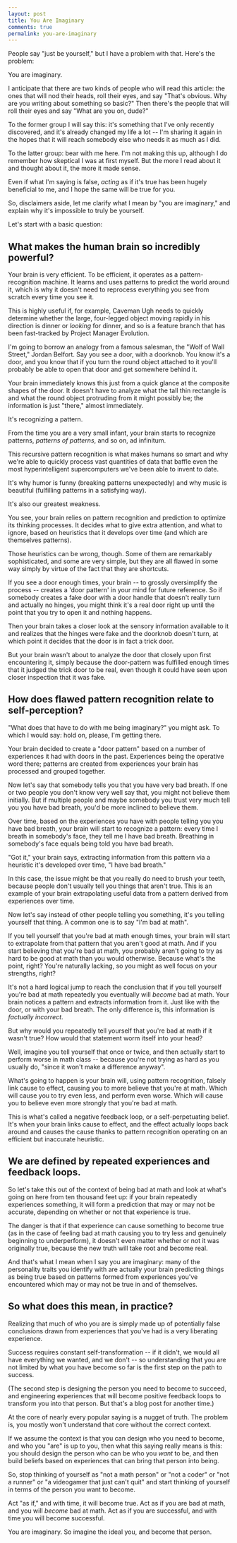 ```yaml
---
layout: post
title: You Are Imaginary
comments: true
permalink: you-are-imaginary
---
```


People say "just be yourself," but I have a problem with that. Here's the problem:

You are imaginary.

I anticipate that there are two kinds of people who will read this article: the ones that will nod their heads, roll their eyes, and say "That's obvious. Why are you writing about something so basic?" Then there's the people that will roll their eyes and say "What are you on, dude?"

To the former group I will say this: it's something that I've only recently discovered, and it's already changed my life a lot -- I'm sharing it again in the hopes that it will reach somebody else who needs it as much as I did.

To the latter group: bear with me here. I'm not making this up, although I do remember how skeptical I was at first myself. But the more I read about it and thought about it, the more it made sense.

Even if what I'm saying is false, _acting_ as if it's true has been hugely beneficial to me, and I hope the same will be true for you.

<!--break-->

So, disclaimers aside, let me clarify what I mean by "you are imaginary," and explain why it's impossible to truly be yourself.

Let's start with a basic question:

## What makes the human brain so incredibly powerful?

Your brain is very efficient. To be efficient, it operates as a pattern-recognition machine. It learns and uses patterns to predict the world around it, which is why it doesn't need to reprocess everything you see from scratch every time you see it.

This is highly useful if, for example, Caveman Ugh needs to quickly determine whether the large, four-legged object moving rapidly in his direction is dinner or _looking_ for dinner, and so is a feature branch that has been fast-tracked by Project Manager Evolution.

I'm going to borrow an analogy from a famous salesman, the "Wolf of Wall Street," Jordan Belfort. Say you see a door, with a doorknob. You know it's a door, and you know that if you turn the round object attached to it you'll probably be able to open that door and get somewhere behind it.

Your brain immediately knows this just from a quick glance at the composite shapes of the door. It doesn't have to analyze what the tall thin rectangle is and what the round object protruding from it might possibly be; the information is just "there," almost immediately.

It's recognizing a pattern.

From the time you are a very small infant, your brain starts to recognize patterns, _patterns of patterns_, and so on, ad infinitum.

This recursive pattern recognition is what makes humans so smart and why we're able to quickly process vast quantities of data that baffle even the most hyperintelligent supercomputers we've been able to invent to date.

It's why humor is funny (breaking patterns unexpectedly) and why music is beautiful (fulfilling patterns in a satisfying way).

It's also our greatest weakness.

You see, your brain relies on pattern recognition and prediction to optimize its thinking processes. It decides what to give extra attention, and what to ignore, based on heuristics that it develops over time (and which are themselves patterns).

Those heuristics can be wrong, though. Some of them are remarkably sophisticated, and some are very simple, but they are all flawed in some way simply by virtue of the fact that they are shortcuts.

If you see a door enough times, your brain -- to grossly oversimplify the process -- creates a 'door pattern' in your mind for future reference. So if somebody creates a fake door with a door handle that doesn't really turn and actually no hinges, you might think it's a real door right up until the point that you try to open it and nothing happens.

Then your brain takes a closer look at the sensory information available to it and realizes that the hinges were fake and the doorknob doesn't turn, at which point it decides that the door is in fact a trick door.

But your brain wasn't about to analyze the door that closely upon first encountering it, simply because the door-pattern was fulfilled enough times that it judged the trick door to be real, even though it could have seen upon closer inspection that it was fake.

## How does flawed pattern recognition relate to self-perception?

"What does that have to do with me being imaginary?" you might ask. To which I would say: hold on, please, I'm getting there.

Your brain decided to create a "door pattern" based on a number of experiences it had with doors in the past. Experiences being the operative word there; patterns are created from experiences your brain has processed and grouped together.

Now let's say that somebody tells you that you have very bad breath. If one or two people you don't know very well say that, you might not believe them initially. But if multiple people and maybe somebody you trust very much tell you you have bad breath, you'd be more inclined to believe them.

Over time, based on the experiences you have with people telling you you have bad breath, your brain will start to recognize a pattern: every time I breath in somebody's face, they tell me I have bad breath. Breathing in somebody's face equals being told you have bad breath.

"Got it," your brain says, extracting information from this pattern via a heuristic it's developed over time, "I have bad breath."

In this case, the issue might be that you really do need to brush your teeth, because people don't usually tell you things that aren't true. This is an example of your brain extrapolating useful data from a pattern derived from experiences over time.

Now let's say instead of other people telling you something, it's you telling yourself that thing. A common one is to say "I'm bad at math".

If you tell yourself that you're bad at math enough times, your brain will start to extrapolate from that pattern that you aren't good at math. And if you start believing that you're bad at math, you probably aren't going to try as hard to be good at math than you would otherwise. Because what's the point, right? You're naturally lacking, so you might as well focus on your strengths, right?

It's not a hard logical jump to reach the conclusion that if you tell yourself you're bad at math repeatedly you eventually will _become_ bad at math. Your brain notices a pattern and extracts information from it. Just like with the door, or with your bad breath. The only difference is, this information is _factually incorrect_.

But why would you repeatedly tell yourself that you're bad at math if it wasn't true? How would that statement worm itself into your head?

Well, imagine you tell yourself that once or twice, and then actually start to perform worse in math class -- because you're not trying as hard as you usually do, "since it won't make a difference anyway".

What's going to happen is your brain will, using pattern recognition, falsely link cause to effect, causing you to more believe that you're at math. Which will cause you to try even less, and perform even worse. Which will cause you to believe even more strongly that you're bad at math.

This is what's called a negative feedback loop, or a self-perpetuating belief. It's when your brain links cause to effect, and the effect actually loops back around and causes the cause thanks to pattern recognition operating on an efficient but inaccurate heuristic.

## We are defined by repeated experiences and feedback loops.

So let's take this out of the context of being bad at math and look at what's going on here from ten thousand feet up: if your brain repeatedly experiences something, it will form a prediction that may or may not be accurate, depending on whether or not that experience is true.

The danger is that if that experience can cause something to become true (as in the case of feeling bad at math causing you to try less and genuinely beginning to underperform), it doesn't even matter whether or not it was originally true, because the new truth will take root and become real.

And that's what I mean when I say you are imaginary: many of the personality traits you identify with are actually your brain predicting things as being true based on patterns formed from experiences you've encountered which may or may not be true in and of themselves.

## So what does this mean, in practice?

Realizing that much of who you are is simply made up of potentially false conclusions drawn from experiences that you've had is a very liberating experience.

Success requires constant self-transformation -- if it didn't, we would all have everything we wanted, and we don't -- so understanding that you are not limited by what you have become so far is the first step on the path to success.

(The second step is designing the person you need to become to succeed, and engineering experiences that will become positive feedback loops to transform you into that person. But that's a blog post for another time.)

At the core of nearly every popular saying is a nugget of truth. The problem is, you mostly won't understand that core without the correct context.

If we assume the context is that you can design who you need to become, and who you "are" is up to you, then what this saying really means is this: you should design the person who can be who you _want_ to be, and then build beliefs based on experiences that can bring that person into being.

So, stop thinking of yourself as "not a math person" or "not a coder" or "not a runner" or "a videogamer that just can't quit" and start thinking of yourself in terms of the person you want to become.

Act "as if," and with time, it will become true. Act as if you are bad at math, and you will _become_ bad at math. Act as if you are successful, and with time you will become successful.

You are imaginary. So imagine the ideal you, and become that person.
